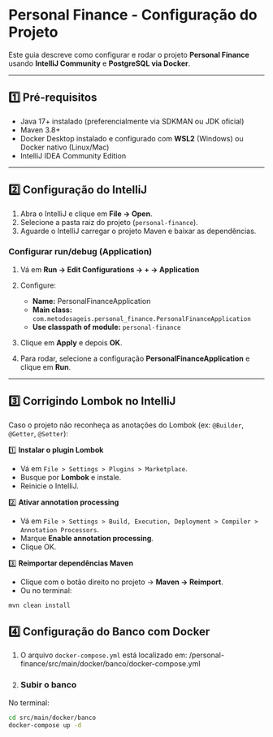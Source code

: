 # Personal Finance - Configuração do Projeto

Este guia descreve como configurar e rodar o projeto **Personal Finance** usando **IntelliJ Community** e **PostgreSQL via Docker**.

---

## 1️⃣ Pré-requisitos

- Java 17+ instalado (preferencialmente via SDKMAN ou JDK oficial)
- Maven 3.8+
- Docker Desktop instalado e configurado com **WSL2** (Windows) ou Docker nativo (Linux/Mac)
- IntelliJ IDEA Community Edition

---

## 2️⃣ Configuração do IntelliJ

1. Abra o IntelliJ e clique em **File → Open**.
2. Selecione a pasta raiz do projeto (`personal-finance`).
3. Aguarde o IntelliJ carregar o projeto Maven e baixar as dependências.

### Configurar run/debug (Application)

1. Vá em **Run → Edit Configurations → + → Application**
2. Configure:
    - **Name:** PersonalFinanceApplication
    - **Main class:** `com.metodosageis.personal_finance.PersonalFinanceApplication`
    - **Use classpath of module:** `personal-finance`
3. Clique em **Apply** e depois **OK**.

4. Para rodar, selecione a configuração **PersonalFinanceApplication** e clique em **Run**.

---


## 3️⃣ Corrigindo Lombok no IntelliJ

Caso o projeto não reconheça as anotações do Lombok (ex: `@Builder`, `@Getter`, `@Setter`):

1️⃣ **Instalar o plugin Lombok**

- Vá em `File > Settings > Plugins > Marketplace`.
- Busque por **Lombok** e instale.
- Reinicie o IntelliJ.

2️⃣ **Ativar annotation processing**

- Vá em `File > Settings > Build, Execution, Deployment > Compiler > Annotation Processors`.
- Marque **Enable annotation processing**.
- Clique OK.

3️⃣ **Reimportar dependências Maven**

- Clique com o botão direito no projeto → **Maven → Reimport**.
- Ou no terminal:

```bash
mvn clean install 
```


## 4️⃣ Configuração do Banco com Docker

1. O arquivo `docker-compose.yml` está localizado em:  /personal-finance/src/main/docker/banco/docker-compose.yml
2. ### Subir o banco

No terminal:

```bash
cd src/main/docker/banco
docker-compose up -d
```